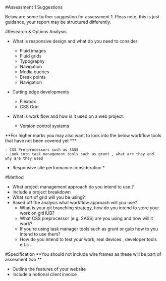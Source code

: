 #Assessment 1 Suggestions 

Below are some further suggestion for assessment 1. Pleas note, this is just guidance, your report may be structured differently.


#Research & Options Analysis

- What is responsive design and what do you need to consider: 

	- Fluid images 
	- Fluid grids
	- Typography 
	- Navigation 
	- Media queries 
	- Break points 
	- Navigation 

- Cutting edge developments 
		
	- Flexbox 
	- CSS Grid 	

- What is work flow and how is it used on a web project:

	- Version control systems
	
**For higher marks you may also want to look into the below workflow tools that have not been covered yet ***
	
	- CSS Pre-processors such as SASS  
	- Look into task management tools such as grunt , what are they and why are they used 
	
- Responsive site performance consideration *
 

#Method 


- What project management approach do you intend to use ?
- Include a project breakdown
- What sort of grid will you be using?
- Based off the analysis what workflow approach will you use?
  - What is your git branching strategy, how do you intend to store your work on gitHUB?
  - What CSS preprocessor (e.g. SASS) are you using and how will it work?
  - If you're using task manager tools such as grunt or gulp how to you intend to use them?	 
  - How do you intend to test your work, real devices , developer tools e.t.c .. 	 


#Specification 
**You should not include wire frames as these will be part of assesment two **

- Outline the features of your website 
- Include a notional client invoice







